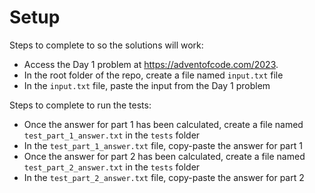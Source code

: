 # Setup


Steps to complete to so the solutions will work:
- Access the Day 1 problem at https://adventofcode.com/2023.
- In the root folder of the repo, create a file named `input.txt` file
- In the `input.txt` file, paste the input from the Day 1 problem

Steps to complete to run the tests:
- Once the answer for part 1 has been calculated, create a file named `test_part_1_answer.txt` in the `tests` folder
- In the `test_part_1_answer.txt` file, copy-paste the answer for part 1
- Once the answer for part 2 has been calculated, create a file named `test_part_2_answer.txt` in the `tests` folder
- In the `test_part_2_answer.txt` file, copy-paste the answer for part 2
